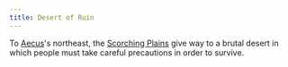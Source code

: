 ```yaml
---
title: Desert of Ruin
---
```


To [Aecus](aecus)'s northeast, the [Scorching Plains](plains) give way to a brutal desert in which people must take careful precautions in order to survive.

